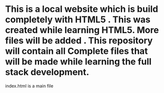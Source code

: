 # This is a local website which is build completely with HTML5 . This was created while learning HTML5. More files will be added . This repository will contain all Complete files that will be made while learning the full stack development.
index.html is a main file
